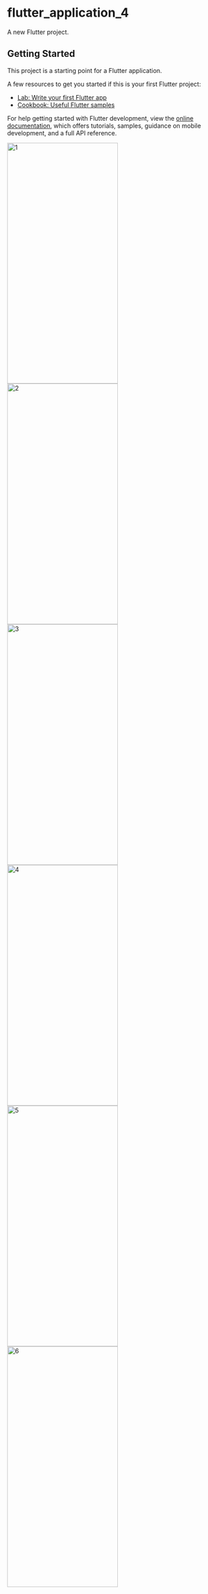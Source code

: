 # flutter_application_4

A new Flutter project.

## Getting Started

This project is a starting point for a Flutter application.

A few resources to get you started if this is your first Flutter project:

- [Lab: Write your first Flutter app](https://docs.flutter.dev/get-started/codelab)
- [Cookbook: Useful Flutter samples](https://docs.flutter.dev/cookbook)

For help getting started with Flutter development, view the
[online documentation](https://docs.flutter.dev/), which offers tutorials,
samples, guidance on mobile development, and a full API reference.


<img width="255" height="555" alt="1" src="https://github.com/user-attachments/assets/6cb77731-c1f9-4268-a6be-7ba0d04a8561" /> 
<img width="255" height="555" alt="2" src="https://github.com/user-attachments/assets/129a9498-d2ec-4cb7-8d6c-901ea80135d1" />
<img width="255" height="555" alt="3" src="https://github.com/user-attachments/assets/49024668-3cc2-4d82-958f-7b0013d976a8" /> <br>
<img width="255" height="555" alt="4" src="https://github.com/user-attachments/assets/ebf8d704-336e-407b-b5b0-318c7e256e69" />
<img width="255" height="555" alt="5" src="https://github.com/user-attachments/assets/0e269a24-2ef8-489d-8061-017f8e49b4bd" />
<img width="255" height="555" alt="6" src="https://github.com/user-attachments/assets/b09c8b28-4982-491d-9fa7-5af8cfe807b3" />
